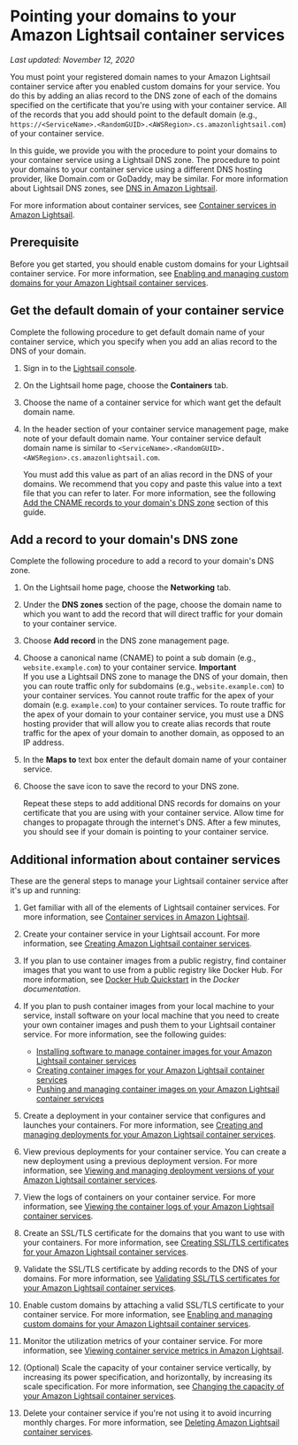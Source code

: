 # Pointing your domains to your Amazon Lightsail container services<a name="amazon-lightsail-point-domain-to-container-service"></a>

 *Last updated: November 12, 2020* 

You must point your registered domain names to your Amazon Lightsail container service after you enabled custom domains for your service\. You do this by adding an alias record to the DNS zone of each of the domains specified on the certificate that you're using with your container service\. All of the records that you add should point to the default domain \(e\.g\., `https://<ServiceName>.<RandomGUID>.<AWSRegion>.cs.amazonlightsail.com`\) of your container service\.

In this guide, we provide you with the procedure to point your domains to your container service using a Lightsail DNS zone\. The procedure to point your domains to your container service using a different DNS hosting provider, like Domain\.com or GoDaddy, may be similar\. For more information about Lightsail DNS zones, see [DNS in Amazon Lightsail](understanding-dns-in-amazon-lightsail.md)\.

For more information about container services, see [Container services in Amazon Lightsail](amazon-lightsail-container-services.md)\.

## Prerequisite<a name="point-domain-to-container-service-prerequisite"></a>

Before you get started, you should enable custom domains for your Lightsail container service\. For more information, see [Enabling and managing custom domains for your Amazon Lightsail container services](amazon-lightsail-enabling-container-services-custom-domains.md)\.

## Get the default domain of your container service<a name="get-container-service-default-domain"></a>

Complete the following procedure to get default domain name of your container service, which you specify when you add an alias record to the DNS of your domain\.

1. Sign in to the [Lightsail console](https://lightsail.aws.amazon.com/)\.

1. On the Lightsail home page, choose the **Containers** tab\.

1. Choose the name of a container service for which want get the default domain name\.

1. In the header section of your container service management page, make note of your default domain name\. Your container service default domain name is similar to `<ServiceName>.<RandomGUID>.<AWSRegion>.cs.amazonlightsail.com`\.

   You must add this value as part of an alias record in the DNS of your domains\. We recommend that you copy and paste this value into a text file that you can refer to later\. For more information, see the following [Add the CNAME records to your domain's DNS zone](#add-container-service-default-domain-record) section of this guide\.

## Add a record to your domain's DNS zone<a name="add-container-service-default-domain-record"></a>

Complete the following procedure to add a record to your domain's DNS zone\.

1. On the Lightsail home page, choose the **Networking** tab\.

1. Under the **DNS zones** section of the page, choose the domain name to which you want to add the record that will direct traffic for your domain to your container service\.

1. Choose **Add record** in the DNS zone management page\.

1. Choose a canonical name \(CNAME\) to point a sub domain \(e\.g\., `website.example.com`\) to your container service\.
**Important**  
If you use a Lightsail DNS zone to manage the DNS of your domain, then you can route traffic only for subdomains \(e\.g\., `website.example.com`\) to your container services\. You cannot route traffic for the apex of your domain \(e\.g\. `example.com`\) to your container services\. To route traffic for the apex of your domain to your container service, you must use a DNS hosting provider that will allow you to create alias records that route traffic for the apex of your domain to another domain, as opposed to an IP address\.

1. In the **Maps to** text box enter the default domain name of your container service\.

1. Choose the save icon to save the record to your DNS zone\.

   Repeat these steps to add additional DNS records for domains on your certificate that you are using with your container service\. Allow time for changes to propagate through the internet's DNS\. After a few minutes, you should see if your domain is pointing to your container service\.

## Additional information about container services<a name="point-domain-to-container-service-additional-info"></a>

These are the general steps to manage your Lightsail container service after it's up and running:

1. Get familiar with all of the elements of Lightsail container services\. For more information, see [Container services in Amazon Lightsail](amazon-lightsail-container-services.md)\.

1. Create your container service in your Lightsail account\. For more information, see [Creating Amazon Lightsail container services](amazon-lightsail-creating-container-services.md)\.

1. If you plan to use container images from a public registry, find container images that you want to use from a public registry like Docker Hub\. For more information, see [Docker Hub Quickstart](https://docs.docker.com/docker-hub/) in the *Docker documentation*\.

1. If you plan to push container images from your local machine to your service, install software on your local machine that you need to create your own container images and push them to your Lightsail container service\. For more information, see the following guides:
   + [Installing software to manage container images for your Amazon Lightsail container services](amazon-lightsail-install-software.md)
   + [Creating container images for your Amazon Lightsail container services](amazon-lightsail-creating-container-images.md)
   + [Pushing and managing container images on your Amazon Lightsail container services](amazon-lightsail-pushing-container-images.md)

1. Create a deployment in your container service that configures and launches your containers\. For more information, see [Creating and managing deployments for your Amazon Lightsail container services](amazon-lightsail-container-services-deployments.md)\.

1. View previous deployments for your container service\. You can create a new deployment using a previous deployment version\. For more information, see [Viewing and managing deployment versions of your Amazon Lightsail container services](amazon-lightsail-container-services-deployment-versions.md)\.

1. View the logs of containers on your container service\. For more information, see [Viewing the container logs of your Amazon Lightsail container services](amazon-lightsail-viewing-container-service-container-logs.md)\.

1. Create an SSL/TLS certificate for the domains that you want to use with your containers\. For more information, see [Creating SSL/TLS certificates for your Amazon Lightsail container services](amazon-lightsail-creating-container-services-certificates.md)\.

1. Validate the SSL/TLS certificate by adding records to the DNS of your domains\. For more information, see [Validating SSL/TLS certificates for your Amazon Lightsail container services](amazon-lightsail-validating-container-services-certificates.md)\.

1. Enable custom domains by attaching a valid SSL/TLS certificate to your container service\. For more information, see [Enabling and managing custom domains for your Amazon Lightsail container services](amazon-lightsail-enabling-container-services-custom-domains.md)\.

1. Monitor the utilization metrics of your container service\. For more information, see [Viewing container service metrics in Amazon Lightsail](amazon-lightsail-viewing-container-services-metrics.md)\.

1. \(Optional\) Scale the capacity of your container service vertically, by increasing its power specification, and horizontally, by increasing its scale specification\. For more information, see [Changing the capacity of your Amazon Lightsail container services](amazon-lightsail-changing-container-service-capacity.md)\.

1. Delete your container service if you're not using it to avoid incurring monthly charges\. For more information, see [Deleting Amazon Lightsail container services](amazon-lightsail-deleting-container-services.md)\.